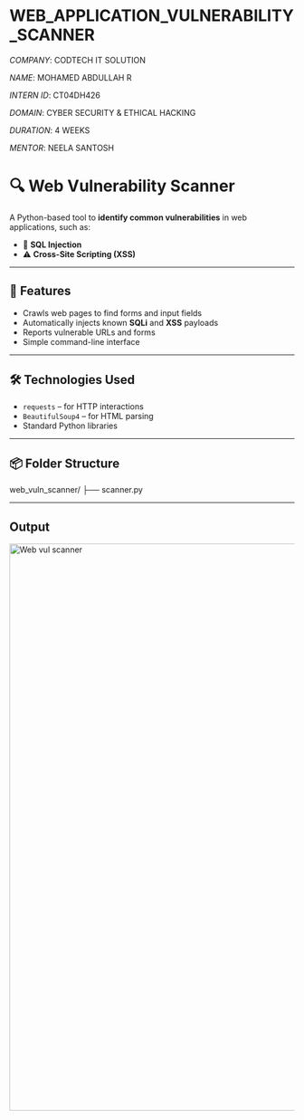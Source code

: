 # WEB_APPLICATION_VULNERABILITY_SCANNER

*COMPANY*: CODTECH IT SOLUTION

*NAME*: MOHAMED ABDULLAH R

*INTERN ID*: CT04DH426

*DOMAIN*: CYBER SECURITY & ETHICAL HACKING

*DURATION*: 4 WEEKS

*MENTOR*: NEELA SANTOSH

# 🔍 Web Vulnerability Scanner

A Python-based tool to **identify common vulnerabilities** in web applications, such as:

- 🛑 **SQL Injection**
- ⚠️ **Cross-Site Scripting (XSS)**

---

## 🚀 Features

- Crawls web pages to find forms and input fields
- Automatically injects known **SQLi** and **XSS** payloads
- Reports vulnerable URLs and forms
- Simple command-line interface

---

## 🛠 Technologies Used

- `requests` – for HTTP interactions
- `BeautifulSoup4` – for HTML parsing
- Standard Python libraries

---

## 📦 Folder Structure

web_vuln_scanner/
├── scanner.py

---

## Output

<img width="1645" height="1002" alt="Web vul scanner" src="https://github.com/user-attachments/assets/765d21b1-cccc-4321-bb32-4c20c7739180" />
